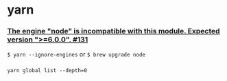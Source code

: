 # yarn


### [The engine "node" is incompatible with this module. Expected version ">=6.0.0". #131](https://github.com/gilbarbara/react-joyride/issues/131)

`$ yarn --ignore-engines` or `$ brew upgrade node`

### 

```shell
yarn global list --depth=0
```